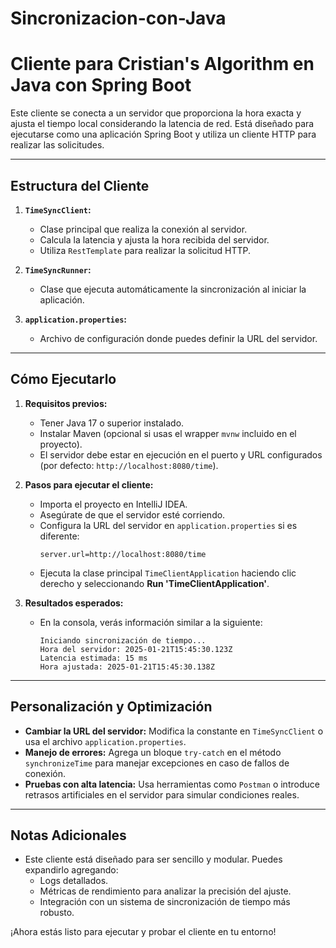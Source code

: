 # Sincronizacion-con-Java

# Cliente para Cristian's Algorithm en Java con Spring Boot

Este cliente se conecta a un servidor que proporciona la hora exacta y ajusta el tiempo local considerando la latencia de red. Está diseñado para ejecutarse como una aplicación Spring Boot y utiliza un cliente HTTP para realizar las solicitudes.

---

## **Estructura del Cliente**

1. **`TimeSyncClient`:**
   - Clase principal que realiza la conexión al servidor.
   - Calcula la latencia y ajusta la hora recibida del servidor.
   - Utiliza `RestTemplate` para realizar la solicitud HTTP.

2. **`TimeSyncRunner`:**
   - Clase que ejecuta automáticamente la sincronización al iniciar la aplicación.

3. **`application.properties`:**
   - Archivo de configuración donde puedes definir la URL del servidor.

---

## **Cómo Ejecutarlo**

1. **Requisitos previos:**
   - Tener Java 17 o superior instalado.
   - Instalar Maven (opcional si usas el wrapper `mvnw` incluido en el proyecto).
   - El servidor debe estar en ejecución en el puerto y URL configurados (por defecto: `http://localhost:8080/time`).

2. **Pasos para ejecutar el cliente:**
   - Importa el proyecto en IntelliJ IDEA.
   - Asegúrate de que el servidor esté corriendo.
   - Configura la URL del servidor en `application.properties` si es diferente:
     ```properties
     server.url=http://localhost:8080/time
     ```
   - Ejecuta la clase principal `TimeClientApplication` haciendo clic derecho y seleccionando **Run 'TimeClientApplication'**.

3. **Resultados esperados:**
   - En la consola, verás información similar a la siguiente:
     ```
     Iniciando sincronización de tiempo...
     Hora del servidor: 2025-01-21T15:45:30.123Z
     Latencia estimada: 15 ms
     Hora ajustada: 2025-01-21T15:45:30.138Z
     ```

---

## **Personalización y Optimización**

- **Cambiar la URL del servidor:** Modifica la constante en `TimeSyncClient` o usa el archivo `application.properties`.
- **Manejo de errores:** Agrega un bloque `try-catch` en el método `synchronizeTime` para manejar excepciones en caso de fallos de conexión.
- **Pruebas con alta latencia:** Usa herramientas como `Postman` o introduce retrasos artificiales en el servidor para simular condiciones reales.

---

## **Notas Adicionales**

- Este cliente está diseñado para ser sencillo y modular. Puedes expandirlo agregando:
  - Logs detallados.
  - Métricas de rendimiento para analizar la precisión del ajuste.
  - Integración con un sistema de sincronización de tiempo más robusto.

¡Ahora estás listo para ejecutar y probar el cliente en tu entorno!
